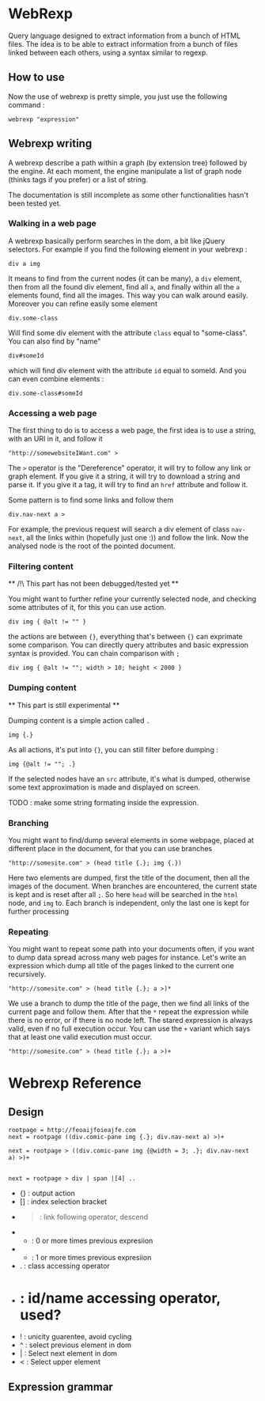 WebRexp
=======
Query language designed to extract information from a bunch of HTML files.
The idea is to be able to extract information from a bunch of files linked
between each others, using a syntax similar to regexp.

How to use
----------
Now the use of webrexp is pretty simple, you just use the following command :

    webrexp "expression"


Webrexp writing
---------------

A webrexp describe a path within a graph (by extension tree) followed by the engine.
At each moment, the engine manipulate a list of graph node (thinks tags if you prefer)
or a list of string.

The documentation is still incomplete as some other functionalities hasn't been tested
yet.

### Walking in a web page

A webrexp basically perform searches in the dom, a bit like jQuery selectors.
For example if you find the following element in your webrexp :

    div a img

It means to find from the current nodes (it can be many), a `div` element, then
from all the found div element, find all `a`, and finally within all the `a` elements
found, find all the images. This way you can walk around easily. Moreover you can
refine easily some element

    div.some-class

Will find some div element with the attribute `class` equal to "some-class". You
can also find by "name"

    div#someId

which will find div element with the attribute `id` equal to someId. And you can
even combine elements :

    div.some-class#someId

### Accessing a web page

The first thing to do is to access a web page, the first idea is to use a string,
with an URI in it, and follow it

    "http://somewebsiteIWant.com" >

The `>` operator is the "Dereference" operator, it will try to follow any link
or graph element. If you give it a string, it will try to download a string and
parse it. If you give it a tag, it will try to find an `href` attribute and follow
it.

Some pattern is to find some links and follow them

    div.nav-next a >

For example, the previous request will search a div element of class `nav-next`, all
the links within (hopefully just one :)) and follow the link. Now the analysed node
is the root of the pointed document.

### Filtering content

** /!\ This part has not been debugged/tested yet **

You might want to further refine your currently selected node, and checking
some attributes of it, for this you can use action.

    div img { @alt != "" }

the actions are between `{}`, everything that's between `{}` can exprimate some
comparison. You can directly query attributes and basic expression syntax is
provided. You can chain comparison with `;`

    div img { @alt != ""; width > 10; height < 2000 }

### Dumping content

** This part is still experimental **

Dumping content is a simple action called `.`

    img {.}

As all actions, it's put into `{}`, you can still filter before dumping :

    img {@alt != ""; .}

If the selected nodes have an `src` attribute, it's what is dumped, otherwise
some text approximation is made and displayed on screen.

TODO : make some string formating inside the expression.

### Branching

You might want to find/dump several elements in some webpage, placed at different
place in the document, for that you can use branches

    "http://somesite.com" > (head title {.}; img {.})

Here two elements are dumped, first the title of the document, then all the
images of the document. When branches are encountered, the current state is kept
and is reset after all `;`. So here `head` will be searched in the `html` node,
and `img` to. Each branch is independent, only the last one is kept for further
processing

### Repeating

You might want to repeat some path into your documents often, if you want
to dump data spread across many web pages for instance. Let's write an
expression which dump all title of the pages linked to the current one
recursively.

    "http://somesite.com" > (head title {.}; a >)*

We use a branch to dump the title of the page, then we find
all links of the current page and follow them. After that the
`*` repeat the expression while there is no error, or if there
is no node left. The stared expression is always valid, even
if no full execution occur. You can use the `+` variant which
says that at least one valid execution must occur.

    "http://somesite.com" > (head title {.}; a >)+

Webrexp Reference
=================

Design
------

    rootpage = http://feoaijfoieajfe.com
    next = rootpage ((div.comic-pane img {.}; div.nav-next a) >)+
    
    next = rootpage > ((div.comic-pane img {@width = 3; .}; div.nav-next a) >)+
    
    
    next = rootpage > div | span |[4] ..

 * {} : output action
 * [] : index selection bracket
 * > : link following operator, descend
 * * : 0 or more times previous expresiion
 * + : 1 or more times previous expresiion
 * . : class accessing operator
 * # : id/name accessing operator, used?
 * ! : unicity guarentee, avoid cycling
 * ^ : select previous element in dom
 * | : Select next element in dom
 * < : Select upper element
 

Expression grammar
------------------


